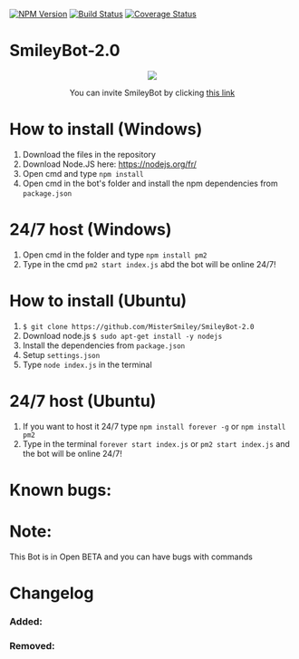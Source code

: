 
[![NPM Version](https://img.shields.io/badge/Npm-Discord.js-green.svg)](https://www.npmjs.com/package/discord.js)
[![Build Status](https://img.shields.io/badge/Bot-Connected-green.svg?longCache=true&Version=2.0)](http://discordapp.com/oauth2/authorize?client_id=409287435390812170&scope=bot)
[![Coverage Status](https://img.shields.io/badge/Version-2.0-red.svg?longCache=true&Version=2.0)](https://discord.gg/jsug8Ey)

# SmileyBot-2.0

<p align=center>
  <a  href="https://discord.gg/jsug8Ey" target="_blank">
    <img src="https://cdn.discordapp.com/attachments/413814161395548162/427758706881724416/oie_transparent_6.png">
  </a><br>
</p>
<p align=center>
You can invite SmileyBot by clicking
<a href="http://discordapp.com/oauth2/authorize?client_id=409287435390812170&scope=bot" target="_blank">this link</a>
</p>

# How to install (Windows)

1. Download the files in the repository 
2. Download Node.JS here: https://nodejs.org/fr/
3. Open cmd and type `npm install`
4. Open cmd in the bot's folder and install the npm dependencies from `package.json`
# 24/7 host (Windows)
1. Open cmd in the folder and type `npm install pm2`
2. Type in the cmd `pm2 start index.js` abd the bot will be online 24/7!
# How to install (Ubuntu)
1. `$ git clone https://github.com/MisterSmiley/SmileyBot-2.0`
2. Download node.js `$ sudo apt-get install -y nodejs`
3. Install the dependencies from `package.json`
4. Setup `settings.json`
5. Type `node index.js` in the terminal
# 24/7 host (Ubuntu)
1. If you want to host it 24/7 type `npm install forever -g` or `npm install pm2`
2. Type in the terminal `forever start index.js` or `pm2 start index.js` and the bot will be online 24/7!
# Known bugs:

# Note:
This Bot is in Open BETA and you can have bugs with commands
# Changelog
### Added:
### Removed:

